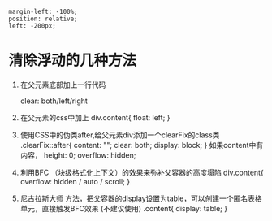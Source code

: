     margin-left: -100%;
    position: relative;
    left: -200px;  
   
# 清除浮动的几种方法
1. 在父元素底部加上一行代码
    <div style="clear:left"></div>
    clear: both/left/right  

2. 在父元素的css中加上
div.content{
    float: left;
}

3. 使用CSS中的伪类after,给父元素div添加一个clearFix的class类
.clearFix::after{
    content: "";
    clear: both;
    display: block;
} 
       如果content中有内容，
       height: 0;
       overflow: hidden;

4. 利用BFC （块级格式化上下文）的效果来弥补父容器的高度塌陷
div.content{
    overflow: hidden / auto / scroll;
}

5. 尼古拉斯大师 方法，把父容器的display设置为table，可以创建一个匿名表格单元，直接触发BFC效果  (不建议使用)
.content{
    display: table;
}